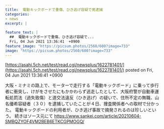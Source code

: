 ```yaml
---
title:  電動キックボードで重傷、ひき逃げ容疑で男逮捕  
categories:
- news
excerpt: |
  
feature_text: |
  ##  電動キックボードで重傷、ひき逃げ容疑で...
  Fri, 04 Jun 2021 13:36:41  +0900
feature_image: "https://picsum.photos/2560/600?image=733"
image: "https://picsum.photos/2560/600?image=733"
---
```


[https://asahi.5ch.net/test/read.cgi/newsplus/1622781401/](https://asahi.5ch.net/test/read.cgi/newsplus/1622781401/)
posted on Fri, 04 Jun 2021 13:36:41  +0900

<!--more-->

大阪・ミナミの路上で、モーターで走行する「電動キックボード」に乗って歩行者に衝突し、けがをさせたにもかかわらず逃走したとして、大阪府警が自動車運転処罰法（過失致傷）と道交法違反（ひき逃げ）の疑いで、住所不定の無職、山名優希容疑者（３０）を逮捕していたことが４日、捜査関係者への取材で分かった。 電動キックボードの利用者が、ひき逃げ事故で摘発されるのは珍しいという。 続きはソース元にて https://www.sankei.com/article/20210604-SMBQZYOF4VM2BEB6ETKCGPMOGQ/

